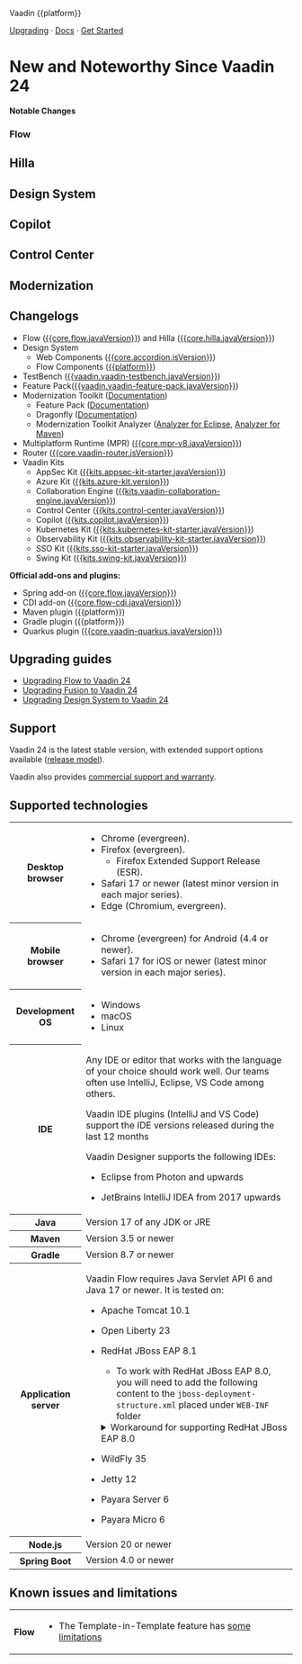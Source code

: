Vaadin {{platform}}

[Upgrading](https://vaadin.com/docs/upgrading ) · [Docs](https://vaadin.com/docs/) · [Get Started](https://vaadin.com/docs/latest/getting-started/start)

# New and Noteworthy Since Vaadin 24

**Notable Changes**

### Flow

## Hilla

## Design System

## Copilot

## Control Center

## Modernization

## <a id="_changelogs"></a> Changelogs

- Flow ([{{core.flow.javaVersion}}](https://github.com/vaadin/flow/releases/tag/{{core.flow.javaVersion}})) and Hilla ([{{core.hilla.javaVersion}}](https://github.com/vaadin/hilla/releases/tag/{{core.hilla.javaVersion}}))
- Design System
  - Web Components ([{{core.accordion.jsVersion}}](https://github.com/vaadin/web-components/releases/tag/v{{core.accordion.jsVersion}}))
  - Flow Components ([{{platform}}](https://github.com/vaadin/flow-components/releases/tag/{{platform}}))
- TestBench ([{{vaadin.vaadin-testbench.javaVersion}}](https://github.com/vaadin/testbench/releases/tag/{{vaadin.vaadin-testbench.javaVersion}}))
- Feature Pack([{{vaadin.vaadin-feature-pack.javaVersion}}](https://vaadin.com/docs/latest/tools/modernization-toolkit/feature-pack))
- Modernization Toolkit ([Documentation](https://vaadin.com/docs/latest/tools/modernization-toolkit))
  - Feature Pack ([Documentation](https://vaadin.com/docs/latest/tools/modernization-toolkit/feature-pack))
  - Dragonfly ([Documentation](https://vaadin.com/docs/latest/tools/modernization-toolkit/dragonfly))
  - Modernization Toolkit Analyzer ([Analyzer for Eclipse](https://vaadin.com/docs/latest/tools/modernization-toolkit/analyzer-for-eclipse), [Analyzer for Maven](https://vaadin.com/docs/latest/tools/modernization-toolkit/analyzer-for-maven))
- Multiplatform Runtime (MPR) ([{{core.mpr-v8.javaVersion}}](https://github.com/vaadin/multiplatform-runtime/releases/tag/{{core.mpr-v8.javaVersion}}))
- Router ([{{core.vaadin-router.jsVersion}}](https://github.com/vaadin/vaadin-router/releases/tag/v{{core.vaadin-router.jsVersion}}))
- Vaadin Kits
  - AppSec Kit ([{{kits.appsec-kit-starter.javaVersion}}](https://vaadin.com/docs/latest/tools/appsec))
  - Azure Kit ([{{kits.azure-kit.version}}](https://vaadin.com/docs/latest/tools/azure-cloud ))
  - Collaboration Engine ([{{kits.vaadin-collaboration-engine.javaVersion}}](https://github.com/vaadin/collaboration-kit/releases/tag/{{kits.vaadin-collaboration-engine.javaVersion}}))
  - Control Center ([{{kits.control-center.javaVersion}}](https://vaadin.com/docs/latest/control-center))
  - Copilot ([{{kits.copilot.javaVersion}}](https://vaadin.com/docs/latest/tools/copilot))
  - Kubernetes Kit ([{{kits.kubernetes-kit-starter.javaVersion}}](https://github.com/vaadin/kubernetes-kit/releases/tag/{{kits.kubernetes-kit-starter.javaVersion}}))
  - Observability Kit ([{{kits.observability-kit-starter.javaVersion}}](https://github.com/vaadin/observability-kit/releases/tag/{{kits.observability-kit-starter.javaVersion}}))
  - SSO Kit ([{{kits.sso-kit-starter.javaVersion}}](https://github.com/vaadin/sso-kit/releases/tag/{{kits.sso-kit-starter.javaVersion}}))
  - Swing Kit ([{{kits.swing-kit.javaVersion}}](https://vaadin.com/docs/latest/tools/swing))

**Official add-ons and plugins:**

- Spring add-on ([{{core.flow.javaVersion}}](https://github.com/vaadin/flow/releases/tag/{{core.flow.javaVersion}}))
- CDI add-on ([{{core.flow-cdi.javaVersion}}](https://github.com/vaadin/cdi/releases/tag/{{core.flow-cdi.javaVersion}}))
- Maven plugin ({{platform}})
- Gradle plugin ({{platform}})
- Quarkus plugin ([{{core.vaadin-quarkus.javaVersion}}](https://github.com/vaadin/quarkus/releases/tag/{{core.vaadin-quarkus.javaVersion}}))

## <a id="_upgrading_guides"></a> Upgrading guides

- [Upgrading Flow to Vaadin 24](https://vaadin.com/docs/latest/flow/upgrading/changes/#changes-in-vaadin-24)
- [Upgrading Fusion to Vaadin 24](https://vaadin.com/docs/latest/fusion/upgrading/changes/#changes-in-vaadin-24)
- [Upgrading Design System to Vaadin 24](https://vaadin.com/docs/latest/ds/upgrading)



## Support
Vaadin 24 is the latest stable version, with extended support options available ([release model](https://vaadin.com/roadmap)).


<!-- Non-LTS:

Vaadin 24 is supported for one month after Vaadin 25 has been released ([release model](https://vaadin.com/roadmap)).

-->
Vaadin also provides [commercial support and warranty](https://vaadin.com/solutions/support).



## Supported technologies

<table>
<tr>
  <th>Desktop browser</th>
  <td>

- Chrome (evergreen).
- Firefox (evergreen).
   - Firefox Extended Support Release (ESR).
- Safari 17 or newer (latest minor version in each major series).
- Edge (Chromium, evergreen).
  </td>
</tr>
<tr>
  <th>Mobile browser</th>
  <td>

- Chrome (evergreen) for Android (4.4 or newer).
- Safari 17 for iOS or newer (latest minor version in each major series).
  </td>
</tr>
<tr>
  <th>Development OS</th>
  <td>

- Windows
- macOS
- Linux
</td>
</tr>
<tr>
  <th>IDE</th>
  <td>

Any IDE or editor that works with the language of your choice should work well. Our teams often use IntelliJ, Eclipse, VS Code among others.

Vaadin IDE plugins (IntelliJ and VS Code) support the IDE versions released during the last 12 months

Vaadin Designer supports the following IDEs:
- Eclipse from Photon and upwards
- JetBrains IntelliJ IDEA from 2017 upwards

  </td>
</tr>
<tr>
  <th>Java</th>
  <td>Version 17 of any JDK or JRE</td>
</tr>
<tr>
  <th>Maven</th>
  <td>Version 3.5 or newer</td>
</tr>
<tr>
  <th>Gradle</th>
  <td>Version 8.7 or newer</td>
</tr>
<tr>
  <th>Application server</th>
  <td>

Vaadin Flow requires Java Servlet API 6 and Java 17 or newer. It is tested on:

- Apache Tomcat 10.1
- Open Liberty 23
- RedHat JBoss EAP 8.1
  - To work with RedHat JBoss EAP 8.0, you will need to add the following content to the `jboss-deployment-structure.xml` placed under `WEB-INF` folder
  <details>
    <summary>Workaround for supporting RedHat JBoss EAP 8.0</summary>
    
   ```xml
    <jboss-deployment-structure>
      <deployment>
        <exclude-subsystems>
          <subsystem name="jaxrs" />
        </exclude-subsystems>
      </deployment>
    </jboss-deployment-structure>
   ```
   
  </details> 
- WildFly 35
- Jetty 12
- Payara Server 6
- Payara Micro 6
  </td>
</tr>
<tr>
  <th>Node.js</th>
  <td>Version 20 or newer</td>
</tr>
<tr>
  <th>Spring Boot</th>
  <td>Version 4.0 or newer
  </td>
</tr>
</table>



## Known issues and limitations

<table>
<tr>
  <th>Flow</th>
  <td>

- The Template-in-Template feature has [some limitations](https://github.com/vaadin/flow/issues?utf8=%E2%9C%93&q=is%3Aissue+is%3Aopen+label%3Atemplate-in-template+)
  </td>
</tr>
</table>
